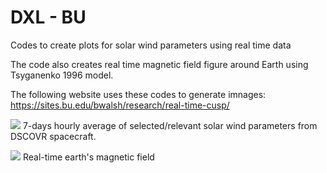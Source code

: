 # DXL - BU
Codes to create plots for solar wind parameters using real time data

The code also creates real time magnetic field figure around Earth using Tsyganenko 1996 model.

The following website uses these codes to generate imnages: https://sites.bu.edu/bwalsh/research/real-time-cusp/

![](https://www.dropbox.com/s/37t7ag3pkcfeg4u/sw_dsco_parameters_7days.png?raw=1)
7-days hourly average of selected/relevant solar wind parameters from DSCOVR spacecraft.

![](https://www.dropbox.com/s/bwqj2nu5fxro0o9/trace.gif?raw=1)
Real-time earth's magnetic field

